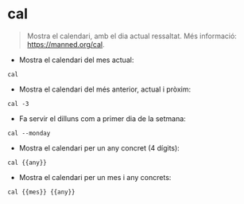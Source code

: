 # cal

> Mostra el calendari, amb el dia actual ressaltat.
> Més informació: <https://manned.org/cal>.

- Mostra el calendari del mes actual:

`cal`

- Mostra el calendari del més anterior, actual i pròxim:

`cal -3`

- Fa servir el dilluns com a primer dia de la setmana:

`cal --monday`

- Mostra el calendari per un any concret (4 dígits):

`cal {{any}}`

- Mostra el calendari per un mes i any concrets:

`cal {{mes}} {{any}}`
